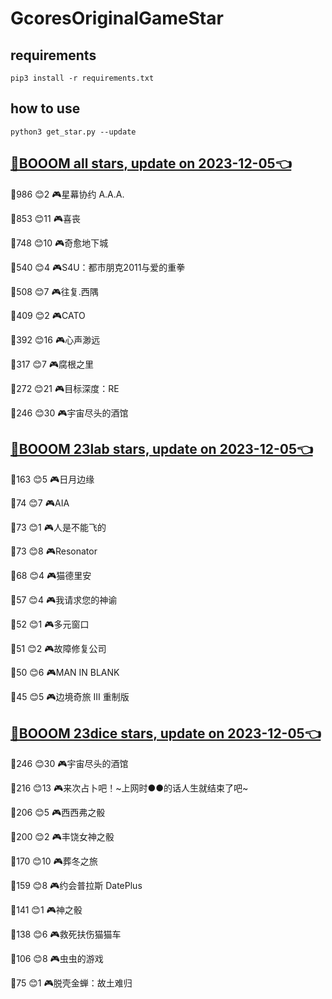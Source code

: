 # GcoresOriginalGameStar

## requirements
```
pip3 install -r requirements.txt
```

## how to use
```
python3 get_star.py --update
```

## [🔗BOOOM all stars, update on 2023-12-05👈](https://raw.githack.com/sichaozhang1112/GcoresOriginalGameStar/main/all.html) 
🌟986 😊2   🎮星幕协约 A.A.A.        

🌟853 😊11  🎮喜丧                 

🌟748 😊10  🎮奇愈地下城              

🌟540 😊4   🎮S4U：都市朋克2011与爱的重拳  

🌟508 😊7   🎮往复.西隅              

🌟409 😊2   🎮CATO               

🌟392 😊16  🎮心声渺远               

🌟317 😊7   🎮腐根之里               

🌟272 😊21  🎮目标深度：RE            

🌟246 😊30  🎮宇宙尽头的酒馆            

## [🔗BOOOM 23lab stars, update on 2023-12-05👈](https://raw.githack.com/sichaozhang1112/GcoresOriginalGameStar/main/23lab.html) 
🌟163 😊5   🎮日月边缘               

🌟74  😊7   🎮AIA                

🌟73  😊1   🎮人是不能飞的             

🌟73  😊8   🎮Resonator          

🌟68  😊4   🎮猫德里安               

🌟57  😊4   🎮我请求您的神谕            

🌟52  😊1   🎮多元窗口               

🌟51  😊2   🎮故障修复公司             

🌟50  😊6   🎮MAN IN BLANK       

🌟45  😊5   🎮边境奇旅 III 重制版       

## [🔗BOOOM 23dice stars, update on 2023-12-05👈](https://raw.githack.com/sichaozhang1112/GcoresOriginalGameStar/main/23dice.html) 
🌟246 😊30  🎮宇宙尽头的酒馆            

🌟216 😊13  🎮来次占卜吧！~上网时●●的话人生就结束了吧~

🌟206 😊5   🎮西西弗之骰              

🌟200 😊2   🎮丰饶女神之骰             

🌟170 😊10  🎮葬冬之旅               

🌟159 😊8   🎮约会普拉斯 DatePlus     

🌟141 😊1   🎮神之骰                

🌟138 😊6   🎮救死扶伤猫猫车            

🌟106 😊8   🎮虫虫的游戏              

🌟75  😊1   🎮脱壳金蝉：故土难归          

